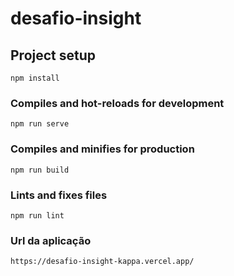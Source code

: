 # desafio-insight

## Project setup
```
npm install
```

### Compiles and hot-reloads for development
```
npm run serve
```

### Compiles and minifies for production
```
npm run build
```

### Lints and fixes files
```
npm run lint
```
### Url da aplicação
```
https://desafio-insight-kappa.vercel.app/
```